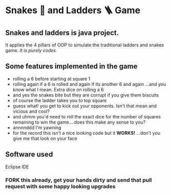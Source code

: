 # Snakes :snake: and Ladders :ladder: Game 

## Snakes and ladders is java project.
It applies the 4 pillars of OOP to simulate the traditional ladders and snakes game. _It is purely codes_

## Some features implemented in the game
- rolling a 6 before starting at square 1
- rolling again if a 6 is rolled and again if its another 6 and again ...and you know what I mean. Extra dice on rolling a 6
- and yes the snakes bite but they are corrupt if you give them biscuits
- of course the ladder takes you to top square 
- guess what! you get to kick out your opponents. Isn't that mean and vicious and cool?
- and uhmm you'd need to roll the exact dice for the number of squares remaining to win the game....does this make any sense to you?
- annnnddd I'm yawning 
- for the record this isn't a nice looking code but it **WORKS!** ...don't you give me that look on your face

## Software used
Eclipse IDE

### **FORK** this already, get your hands dirty and send that pull request with some happy looking upgrades

